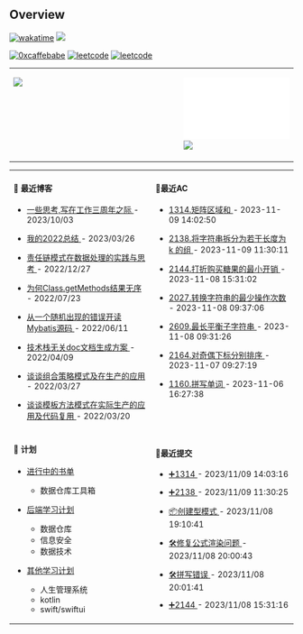 
## Overview

[![wakatime](https://wakatime.com/badge/user/78591c59-95d5-4479-b2fc-988c35f31d59.svg)](https://wakatime.com/@78591c59-95d5-4479-b2fc-988c35f31d59) ![](https://gpvc.arturio.dev/0xcaffebabe)

[![0xcaffebabe](https://img.shields.io/static/v1?label=LeetCode%200xcaffebabe&message=5001&color=success)](https://leetcode.cn/u/0xcaffebabe/) [![leetcode](https://img.shields.io/static/v1?label=Solved&message=1028%20/%203540&color=success)](https://leetcode.cn/u/0xcaffebabe/) [![leetcode](https://img.shields.io/static/v1?label=Accepted&message=84.84%&color=success)](https://leetcode.cn/u/0xcaffebabe/)

<table border="0">
  <tr border="0">

  <td valign="top" width="60%">

  ![](https://github-readme-stats.vercel.app/api/wakatime?username=0xcaffebabe&layout=compact&langs_count=12&theme=dark&range=all_time)

  </td>

  <td valign="top" width="40%">

  ![](https://raw.githubusercontent.com/0xcaffebabe/github-stats/master/generated/overview.svg)
  ![](https://github-profile-summary-cards.vercel.app/api/cards/productive-time?username=0xcaffebabe&theme=github_dark&utcOffset=8)

  </td>
  </tr>

</table>

<table>

<tr>
<td valign="top" width="50%">

#### 📖 最近博客


* <a href="https://0xcaffebabe.github.io/%E4%BA%BA%E7%94%9F/2023/10/03/%E4%B8%80%E4%BA%9B%E6%80%9D%E8%80%83,%E5%86%99%E5%9C%A8%E5%B7%A5%E4%BD%9C%E4%B8%89%E5%91%A8%E5%B9%B4%E4%B9%8B%E9%99%85.html" target="_blank"> 一些思考,写在工作三周年之际 </a> - 2023/10/03 

    
* <a href="https://0xcaffebabe.github.io/%E4%BA%BA%E7%94%9F/2023/03/26/%E6%88%91%E7%9A%842022%E6%80%BB%E7%BB%93.html" target="_blank"> 我的2022总结 </a> - 2023/03/26 

    
* <a href="https://0xcaffebabe.github.io/%E8%AE%BE%E8%AE%A1%E6%A8%A1%E5%BC%8F/2022/12/27/%E8%B4%A3%E4%BB%BB%E9%93%BE%E6%A8%A1%E5%BC%8F%E5%9C%A8%E6%95%B0%E6%8D%AE%E5%A4%84%E7%90%86%E7%9A%84%E5%AE%9E%E8%B7%B5%E4%B8%8E%E6%80%9D%E8%80%83.html" target="_blank"> 责任链模式在数据处理的实践与思考 </a> - 2022/12/27 

    
* <a href="https://0xcaffebabe.github.io/jvm/2022/07/23/%E4%B8%BA%E4%BD%95Class.getMethods%E7%BB%93%E6%9E%9C%E6%97%A0%E5%BA%8F.html" target="_blank"> 为何Class.getMethods结果无序 </a> - 2022/07/23 

    
* <a href="https://0xcaffebabe.github.io/java/2022/06/11/%E4%BB%8E%E4%B8%80%E4%B8%AA%E9%9A%8F%E6%9C%BA%E5%87%BA%E7%8E%B0%E7%9A%84%E9%94%99%E8%AF%AF%E5%BC%80%E8%AF%BBMybatis%E6%BA%90%E7%A0%81.html" target="_blank"> 从一个随机出现的错误开读Mybatis源码 </a> - 2022/06/11 

    
* <a href="https://0xcaffebabe.github.io/%E6%97%A5%E5%B8%B8/2022/04/09/%E6%8A%80%E6%9C%AF%E6%A0%88%E6%97%A0%E5%85%B3doc%E6%96%87%E6%A1%A3%E7%94%9F%E6%88%90%E6%96%B9%E6%A1%88.html" target="_blank"> 技术栈无关doc文档生成方案 </a> - 2022/04/09 

    
* <a href="https://0xcaffebabe.github.io/%E8%AE%BE%E8%AE%A1%E6%A8%A1%E5%BC%8F/2022/03/27/%E8%B0%88%E8%B0%88%E7%BB%84%E5%90%88%E7%AD%96%E7%95%A5%E6%A8%A1%E5%BC%8F%E5%8F%8A%E5%9C%A8%E7%94%9F%E4%BA%A7%E7%9A%84%E5%BA%94%E7%94%A8.html" target="_blank"> 谈谈组合策略模式及在生产的应用 </a> - 2022/03/27 

    
* <a href="https://0xcaffebabe.github.io/%E8%AE%BE%E8%AE%A1%E6%A8%A1%E5%BC%8F/2022/03/20/%E8%B0%88%E8%B0%88%E6%A8%A1%E6%9D%BF%E6%96%B9%E6%B3%95%E6%A8%A1%E5%BC%8F%E5%9C%A8%E5%AE%9E%E9%99%85%E7%94%9F%E4%BA%A7%E7%9A%84%E5%BA%94%E7%94%A8%E5%8F%8A%E4%BB%A3%E7%A0%81%E5%A4%8D%E7%94%A8.html" target="_blank"> 谈谈模板方法模式在实际生产的应用及代码复用 </a> - 2022/03/20 

        

</td>

<td valign="top" width="50%">

#### 🔋最近AC


  * <a href="https://leetcode.cn/submissions/detail/480882349" target="_blank"> 1314.矩阵区域和 </a> - 2023-11-09 14:02:50 

    
  * <a href="https://leetcode.cn/submissions/detail/480852574" target="_blank"> 2138.将字符串拆分为若干长度为 k 的组 </a> - 2023-11-09 11:30:11 

    
  * <a href="https://leetcode.cn/submissions/detail/480652248" target="_blank"> 2144.打折购买糖果的最小开销 </a> - 2023-11-08 15:31:02 

    
  * <a href="https://leetcode.cn/submissions/detail/480554928" target="_blank"> 2027.转换字符串的最少操作次数 </a> - 2023-11-08 09:37:06 

    
  * <a href="https://leetcode.cn/submissions/detail/480553236" target="_blank"> 2609.最长平衡子字符串 </a> - 2023-11-08 09:31:26 

    
  * <a href="https://leetcode.cn/submissions/detail/480280377" target="_blank"> 2164.对奇偶下标分别排序 </a> - 2023-11-07 09:27:19 

    
  * <a href="https://leetcode.cn/submissions/detail/480118044" target="_blank"> 1160.拼写单词 </a> - 2023-11-06 16:27:38 

    

</td>

</tr>

<tr>

<td valign="top" width="50%">

#### 📝 计划

- [进行中的书单](https://github.com/users/0xcaffebabe/projects/4)
  - 数据仓库工具箱


- [后端学习计划](https://github.com/users/0xcaffebabe/projects/1)
  - 数据仓库
  - 信息安全
  - 数据技术


- [其他学习计划](https://github.com/users/0xcaffebabe/projects/3)
  - 人生管理系统
  - kotlin
  - swift/swiftui


<td>

#### 🌴最近提交


  * <a href="https://github.com/0xcaffebabe/leetcode/commit/ec68d58bd68c850d2f7395a2c3d0c482b880444c" target="_blank"> ➕1314 </a> - 2023/11/09 14:03:16 

    
  * <a href="https://github.com/0xcaffebabe/leetcode/commit/2eeb12ce2e0f2a9877a623fb82bc2817dfa30af6" target="_blank"> ➕2138 </a> - 2023/11/09 11:30:25 

    
  * <a href="https://github.com/0xcaffebabe/note/commit/916f86134b519d886d6287af2092bbb563428e39" target="_blank"> 📦创建型模式 </a> - 2023/11/08 19:10:41 

    
  * <a href="https://github.com/0xcaffebabe/note/commit/c4cd73410545a4ea7a9cd8884be1d6a5b6b40b02" target="_blank"> 🛠修复公式渲染问题 </a> - 2023/11/08 20:00:43 

    
  * <a href="https://github.com/0xcaffebabe/note/commit/dfae552edc1a0d8b37934615d0f76e1fc0e50a08" target="_blank"> 🛠拼写错误 </a> - 2023/11/08 20:01:41 

    
  * <a href="https://github.com/0xcaffebabe/leetcode/commit/febbb84c60b831b3aa5d1ba33a6d6a19e61a2f81" target="_blank"> ➕2144 </a> - 2023/11/08 15:31:16 

    

</td>

</tr>

</table>

